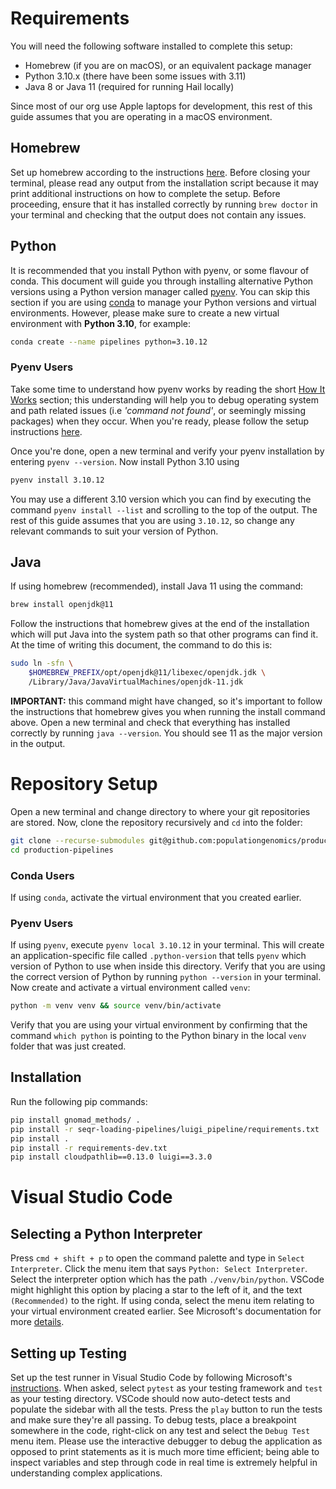 # Requirements

You will need the following software installed to complete this setup:

- Homebrew (if you are on macOS), or an equivalent package manager
- Python 3.10.x (there have been some issues with 3.11)
- Java 8 or Java 11 (required for running Hail locally)

Since most of our org use Apple laptops for development, this rest of this guide assumes
that you are operating in a macOS environment.

## Homebrew

Set up homebrew according to the instructions [here](https://brew.sh/). Before closing
your terminal, please read any output from the installation script because it may print
additional instructions on how to complete the setup. Before proceeding, ensure that it
has installed correctly by running `brew doctor` in your terminal and checking that the
output does not contain any issues.

## Python

It is recommended that you install Python with pyenv, or some flavour of conda. This
document will guide you through installing alternative Python versions using a Python
version manager called [pyenv](https://github.com/pyenv/pyenv). You can skip this section
if you are using [conda](https://docs.conda.io/en/latest/) to manage your Python versions
and virtual environments. However, please make sure to create a new virtual environment
with **Python 3.10**, for example:

```sh
conda create --name pipelines python=3.10.12
```

### Pyenv Users

Take some time to understand how pyenv works by reading the short
[How It Works](https://github.com/pyenv/pyenv#how-it-works) section; this understanding
will help you to debug operating system and path related issues (i.e _'command not
found'_, or seemingly missing packages) when they occur. When you're ready, please
follow the setup instructions [here](https://github.com/pyenv/pyenv#installation).

Once you're done, open a new terminal and verify your pyenv installation by entering
`pyenv --version`. Now install Python 3.10 using

```sh
pyenv install 3.10.12
```

You may use a different 3.10 version which you can find by executing the command
`pyenv install --list` and scrolling to the top of the output. The rest of this guide
assumes that you are using `3.10.12`, so change any relevant commands to suit your
version of Python.

## Java

If using homebrew (recommended), install Java 11 using the command:

```sh
brew install openjdk@11
```

Follow the instructions that homebrew gives at the end of the installation which will
put Java into the system path so that other programs can find it. At the time of writing
this document, the command to do this is:

```sh
sudo ln -sfn \
    $HOMEBREW_PREFIX/opt/openjdk@11/libexec/openjdk.jdk \
    /Library/Java/JavaVirtualMachines/openjdk-11.jdk
```

**IMPORTANT:** this command might have changed, so it's important to follow the
instructions that homebrew gives you when running the install command above. Open a new
terminal and check that everything has installed correctly by running `java --version`.
You should see 11 as the major version in the output.

# Repository Setup

Open a new terminal and change directory to where your git repositories are stored. Now,
clone the repository recursively and `cd` into the folder:

```sh
git clone --recurse-submodules git@github.com:populationgenomics/production-pipelines.git
cd production-pipelines
```

### Conda Users

If using `conda`, activate the virtual environment that you created earlier.

### Pyenv Users

If using `pyenv`, execute `pyenv local 3.10.12` in your terminal. This will create an
application-specific file called `.python-version` that tells `pyenv` which version of
Python to use when inside this directory. Verify that you are using the correct version
of Python by running `python --version` in your terminal. Now create and activate a virtual
environment called `venv`:

```sh
python -m venv venv && source venv/bin/activate
```

Verify that you are using your virtual environment by confirming that the command
`which python` is pointing to the Python binary in the local `venv` folder that
was just created.

## Installation

Run the following pip commands:

```sh
pip install gnomad_methods/ .
pip install -r seqr-loading-pipelines/luigi_pipeline/requirements.txt
pip install .
pip install -r requirements-dev.txt
pip install cloudpathlib==0.13.0 luigi==3.3.0
```

# Visual Studio Code

## Selecting a Python Interpreter

Press `cmd + shift + p` to open the command palette and type in `Select Interpreter`.
Click the menu item that says `Python: Select Interpreter`. Select the interpreter
option which has the path `./venv/bin/python`. VSCode might highlight this option by
placing a star to the left of it, and the text `(Recommended)` to the right. If using
conda, select the menu item relating to your virtual environment created earlier. See
Microsoft's documentation for more [details](https://code.visualstudio.com/docs/python/environments#_creating-environments).

## Setting up Testing

Set up the test runner in Visual Studio Code by following Microsoft's
[instructions](https://code.visualstudio.com/docs/python/testing#_configure-tests). When
asked, select `pytest` as your testing framework and `test` as your testing directory.
VSCode should now auto-detect tests and populate the sidebar with all the tests. Press
the `play` button to run the tests and make sure they're all passing. To debug tests,
place a breakpoint somewhere in the code, right-click on any test and select the
`Debug Test` menu item. Please use the interactive debugger to debug the application as
opposed to print statements as it is much more time efficient; being able to inspect
variables and step through code in real time is extremely helpful in understanding
complex applications.
